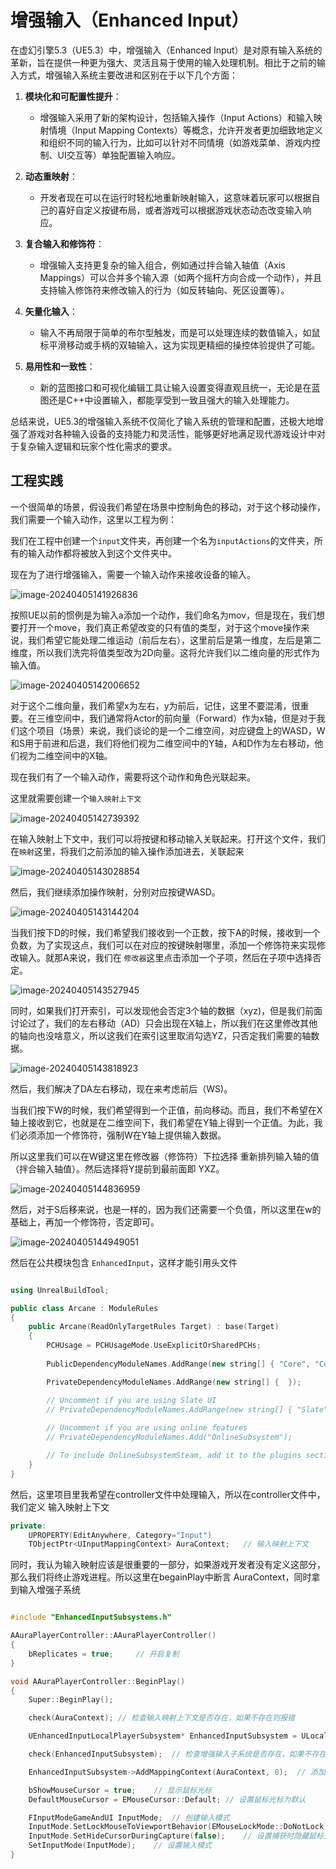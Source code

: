 # 增强输入（Enhanced Input）

在虚幻引擎5.3（UE5.3）中，增强输入（Enhanced Input）是对原有输入系统的革新，旨在提供一种更为强大、灵活且易于使用的输入处理机制。相比于之前的输入方式，增强输入系统主要改进和区别在于以下几个方面：

1. **模块化和可配置性提升**：
   - 增强输入采用了新的架构设计，包括输入操作（Input Actions）和输入映射情境（Input Mapping Contexts）等概念，允许开发者更加细致地定义和组织不同的输入行为，比如可以针对不同情境（如游戏菜单、游戏内控制、UI交互等）单独配置输入响应。

2. **动态重映射**：
   - 开发者现在可以在运行时轻松地重新映射输入，这意味着玩家可以根据自己的喜好自定义按键布局，或者游戏可以根据游戏状态动态改变输入响应。

3. **复合输入和修饰符**：
   - 增强输入支持更复杂的输入组合，例如通过拌合输入轴值（Axis Mappings）可以合并多个输入源（如两个摇杆方向合成一个动作），并且支持输入修饰符来修改输入的行为（如反转轴向、死区设置等）。

4. **矢量化输入**：
   - 输入不再局限于简单的布尔型触发，而是可以处理连续的数值输入，如鼠标平滑移动或手柄的双轴输入，这为实现更精细的操控体验提供了可能。

5. **易用性和一致性**：
   - 新的蓝图接口和可视化编辑工具让输入设置变得直观且统一，无论是在蓝图还是C++中设置输入，都能享受到一致且强大的输入处理能力。

总结来说，UE5.3的增强输入系统不仅简化了输入系统的管理和配置，还极大地增强了游戏对各种输入设备的支持能力和灵活性，能够更好地满足现代游戏设计中对于复杂输入逻辑和玩家个性化需求的要求。



## 工程实践

一个很简单的场景，假设我们希望在场景中控制角色的移动，对于这个移动操作，我们需要一个输入动作，这里以工程为例：

我们在工程中创建一个`input`文件夹，再创建一个名为`inputActions`的文件夹，所有的输入动作都将被放入到这个文件夹中。

现在为了进行增强输入，需要一个输入动作来接收设备的输入。

![image-20240405141926836](.\image-20240405141926836.png)

按照UE以前的惯例是为输入a添加一个动作，我们命名为mov，但是现在，我们想要打开一个move，我们真正希望改变的只有值的类型，对于这个move操作来说，我们希望它能处理二维运动（前后左右），这里前后是第一维度，左后是第二维度，所以我们洗完将值类型改为2D向量。这将允许我们以二维向量的形式作为输入值。

![image-20240405142006652](.\image-20240405142006652.png)

对于这个二维向量，我们希望x为左右，y为前后，记住，这里不要混淆，很重要。在三维空间中，我们通常将Actor的前向量（Forward）作为x轴，但是对于我们这个项目（场景）来说，我们谈论的是一个二维空间，对应键盘上的WASD，W和S用于前进和后退，我们将他们视为二维空间中的Y轴，A和D作为左右移动，他们视为二维空间中的X轴。

现在我们有了一个输入动作，需要将这个动作和角色光联起来。

这里就需要创建一个`输入映射上下文`

![image-20240405142739392](.\image-20240405142739392.png)

在输入映射上下文中，我们可以将按键和移动输入关联起来。打开这个文件，我们在`映射`这里，将我们之前添加的输入操作添加进去，关联起来

![image-20240405143028854](.\image-20240405143028854.png)

然后，我们继续添加操作映射，分别对应按键WASD。

![image-20240405143144204](.\image-20240405143144204.png)

当我们按下D的时候，我们希望我们接收到一个正数，按下A的时候，接收到一个负数，为了实现这点，我们可以在对应的按键映射哪里，添加一个修饰符来实现修改输入。就那A来说，我们在 `修改器`这里点击添加一个子项，然后在子项中选择否定。

![image-20240405143527945](.\image-20240405143527945.png)

同时，如果我们打开索引，可以发现他会否定3个轴的数据（xyz)，但是我们前面讨论过了，我们的左右移动（AD）只会出现在X轴上，所以我们在这里修改其他的轴向也没啥意义，所以这我们在索引这里取消勾选YZ，只否定我们需要的轴数据。

![image-20240405143818923](.\image-20240405143818923.png)

然后，我们解决了DA左右移动，现在来考虑前后（WS)。

当我们按下W的时候，我们希望得到一个正值，前向移动。而且，我们不希望在X轴上接收到它，也就是在二维空间下，我们希望在Y轴上得到一个正值。为此，我们必须添加一个修饰符，强制W在Y轴上提供输入数据。

所以这里我们可以在W键这里在修改器（修饰符）下拉选择 重新排列输入轴的值（拌合输入轴值）。然后选择将Y提前到最前面即 YXZ。

![image-20240405144836959](.\image-20240405144836959.png)

然后，对于S后移来说，也是一样的，因为我们还需要一个负值，所以这里在w的基础上，再加一个修饰符，否定即可。

![image-20240405144949051](.\image-20240405144949051.png)



然后在公共模块包含 `EnhancedInput`，这样才能引用头文件

```c++

using UnrealBuildTool;

public class Arcane : ModuleRules
{
	public Arcane(ReadOnlyTargetRules Target) : base(Target)
	{
		PCHUsage = PCHUsageMode.UseExplicitOrSharedPCHs;
	
		PublicDependencyModuleNames.AddRange(new string[] { "Core", "CoreUObject", "Engine", "InputCore", "EnhancedInput" });

		PrivateDependencyModuleNames.AddRange(new string[] {  });

		// Uncomment if you are using Slate UI
		// PrivateDependencyModuleNames.AddRange(new string[] { "Slate", "SlateCore" });
		
		// Uncomment if you are using online features
		// PrivateDependencyModuleNames.Add("OnlineSubsystem");

		// To include OnlineSubsystemSteam, add it to the plugins section in your uproject file with the Enabled attribute set to true
	}
}
```

然后，这里项目里我希望在controller文件中处理输入，所以在controller文件中，我们定义 输入映射上下文

```c++
private:
	UPROPERTY(EditAnywhere, Category="Input")
	TObjectPtr<UInputMappingContext> AuraContext;	// 输入映射上下文
```

同时，我认为输入映射应该是很重要的一部分，如果游戏开发者没有定义这部分，那么我们将终止游戏进程。所以这里在begainPlay中断言 AuraContext，同时拿到输入增强子系统

```c++

#include "EnhancedInputSubsystems.h"

AAuraPlayerController::AAuraPlayerController()
{
	bReplicates = true;		// 开启复制
}

void AAuraPlayerController::BeginPlay()
{
	Super::BeginPlay();

	check(AuraContext);	// 检查输入映射上下文是否存在，如果不存在则报错

	UEnhancedInputLocalPlayerSubsystem* EnhancedInputSubsystem = ULocalPlayer::GetSubsystem<UEnhancedInputLocalPlayerSubsystem>(GetLocalPlayer());		// 获取增强输入子系统

	check(EnhancedInputSubsystem);	// 检查增强输入子系统是否存在，如果不存在则报错

	EnhancedInputSubsystem->AddMappingContext(AuraContext, 0);	// 添加输入映射上下文，0表示优先级，因为只有一个输入映射上下文，所以优先级为0

	bShowMouseCursor = true;	// 显示鼠标光标
	DefaultMouseCursor = EMouseCursor::Default;	// 设置鼠标光标为默认

	FInputModeGameAndUI InputMode;	// 创建输入模式
	InputMode.SetLockMouseToViewportBehavior(EMouseLockMode::DoNotLock);	// 设置鼠标锁定模式为不锁定，这样我们就可以在窗口外移动鼠标
	InputMode.SetHideCursorDuringCapture(false);	// 设置捕获时隐藏鼠标光标为false，这样我们就可以在窗口外移动鼠标
	SetInputMode(InputMode);	// 设置输入模式
}

```

